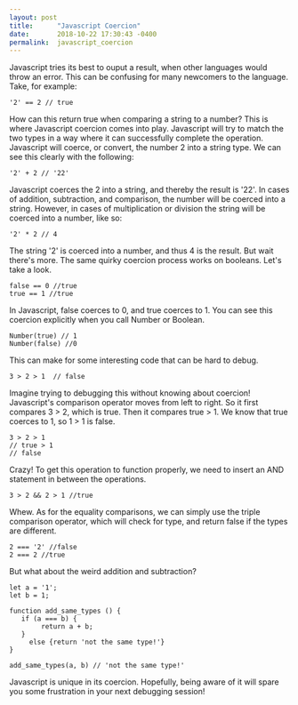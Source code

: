 ```yaml
---
layout: post
title:      "Javascript Coercion"
date:       2018-10-22 17:30:43 -0400
permalink:  javascript_coercion
---
```


Javascript tries its best to ouput a result, when other languages would throw an error. This can be confusing for many newcomers to the language. Take, for example: 

```
'2' == 2 // true 
```

How can this return true when comparing a string to a number? This is where Javascript coercion comes into play. Javascript will try to match the two types in a way where it can successfully complete the operation. Javascript will coerce, or convert, the number 2 into a string type. We can see this clearly with the following: 

```
'2' + 2 // '22'
```

Javascript coerces the 2 into a string, and thereby the result is '22'. In cases of addition, subtraction, and comparison, the number will be coerced into a string. However, in cases of multiplication or division the string will be coerced into a number, like so: 

```
'2' * 2 // 4
```

The string '2' is coerced into a number, and thus 4 is the result. 
But wait there's more. The same quirky coercion process works on booleans. Let's take a look. 

```
false == 0 //true 
true == 1 //true 
```

In Javascript, false coerces to 0, and true coerces to 1. You can see this coercion explicitly when you call Number or Boolean. 

```
Number(true) // 1 
Number(false) //0 
```

This can make for some interesting code that can be hard to debug. 

```
3 > 2 > 1  // false 
```

Imagine trying to debugging this without knowing about coercion!  Javascript's comparison operator moves from left to right. So it first compares 3 > 2, which is true. Then it compares true > 1. We know that true coerces to 1, so 1 > 1 is false. 

```
3 > 2 > 1 
// true > 1 
// false 
```
Crazy!  To get this operation to function properly, we need to insert an AND statement in between the operations. 

```
3 > 2 && 2 > 1 //true
```

Whew. As for the equality comparisons, we can simply use the triple comparison operator, which will check for type, and return false if the types are different. 

```
2 === '2' //false 
2 === 2 //true 
```

But what about the weird addition and subtraction?

```
let a = '1'; 
let b = 1; 

function add_same_types () {
   if (a === b) {
	    return a + b;
   }
	 else {return 'not the same type!'}
}

add_same_types(a, b) // 'not the same type!'
```

Javascript is unique in its coercion. Hopefully, being aware of it will spare you some frustration in your next debugging session!






